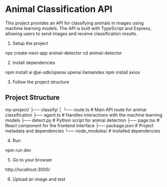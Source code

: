# Animal Classification API

This project provides an API for classifying animals in images using machine learning models. The API is built with TypeScript and Express, allowing users to send images and receive classification results.

1. Setup the project

npx create-next-app animal-detector
cd animal-detector

2. Install dependencies

npm install ai @ai-sdk/openai openai llamaindex
npm install axios

3. Follow the project structure 

## Project Structure
my-project/
├── classify/
│ └── route.ts # Main API route for animal classification
├── agent.ts # Handles interactions with the machine learning models
├── detect.py # Python script for animal detection
├── page.tsx # React component for the frontend interface
├── package.json # Project metadata and dependencies
└── node_modules/ # Installed dependencies

4. Run 

npm run dev

5. Go to your browser

http://localhost:3000/

6. Upload an image and test
